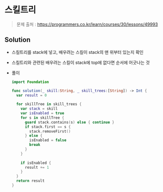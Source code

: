# 스킬트리

> 문제 출처 : https://programmers.co.kr/learn/courses/30/lessons/49993

## Solution

- 스킬트리를 stack에 넣고, 배우려는 스킬이 stack의 맨 위부터 있는지 확인

- 스킬트리와 관련된 배우려는 스킬이 stack에 top에 없다면 순서에 어긋나는 것

- 풀이

  ```swift
  import Foundation
  
  func solution(_ skill:String, _ skill_trees:[String]) -> Int {
    var result = 0
    
    for skillTree in skill_trees {
      var stack = skill
      var isEnabled = true
      for s in skillTree {
        guard stack.contains(s) else { continue }
        if stack.first == s {
          stack.removeFirst()
        } else {
          isEnabled = false
          break
        }
      }
      
      if isEnabled {
        result += 1
      }
    }
    return result
  }
  ```